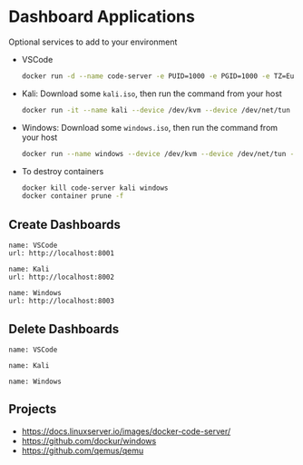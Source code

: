 # Dashboard Applications

Optional services to add to your environment

- VSCode

    ```bash
    docker run -d --name code-server -e PUID=1000 -e PGID=1000 -e TZ=Europe/Moscow -e SUDO_PASSWORD=123 -v ./config:/config -p 8001:8443 --restart unless-stopped lscr.io/linuxserver/code-server:latest
    ```

- Kali: Download some `kali.iso`, then run the command from your host

    ```bash
    docker run -it --name kali --device /dev/kvm --device /dev/net/tun --cap-add NET_ADMIN -p 8002:8006 -v ./qemu:/storage -v ./kali.iso:/boot.iso --restart unless-stopped qemux/qemu
    ```

- Windows: Download some `windows.iso`, then run the command from your host

    ```bash
    docker run --name windows --device /dev/kvm --device /dev/net/tun --cap-add NET_ADMIN -p 8003:8006 -p 3389:3389/tcp -p 3389:3389/udp -v ./windows.iso:/boot.iso -v ./windows:/storage --restart unless-stopped dockurr/windows
    ```

- To destroy containers

    ```bash
    docker kill code-server kali windows
    docker container prune -f
    ```

## Create Dashboards

```dashboard:create-dashboard
name: VSCode
url: http://localhost:8001
```

```dashboard:create-dashboard
name: Kali
url: http://localhost:8002
```

```dashboard:create-dashboard
name: Windows
url: http://localhost:8003
```

## Delete Dashboards

```dashboard:delete-dashboard
name: VSCode
```

```dashboard:delete-dashboard
name: Kali
```

```dashboard:delete-dashboard
name: Windows
```

<!-- <style>
.magic-code-block-parent:not([data-action-name="bash"]) {
    display: none !important;
}
</style> -->

## Projects

- <https://docs.linuxserver.io/images/docker-code-server/>
- <https://github.com/dockur/windows>
- <https://github.com/qemus/qemu>
